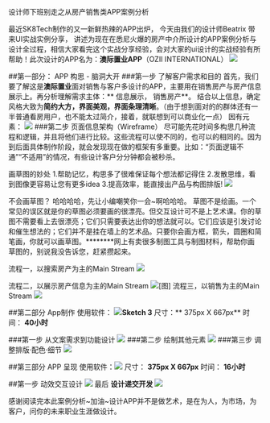 设计师下班别走之从房产销售类APP案例分析

最近SK8Tech制作的又一新鲜热辣的APP出炉， 今天由我们的设计师Beatrix 带来UI实战实例分享， 讲述为现在在悉尼火爆的房产中介所设计的APP案例分析与设计全过程，相信大家看完这个实战分享经验，会对大家的ui设计的实战经验有所帮助！此次设计的APP名为：**澳际置业APP**（OZII INTERNATIONAL）
![](/assets/分布.png)

##第一部分： APP 构思 - 脑洞大开
###第一步 了解客户需求和目的
首先，我们要了解这是**澳际置业**面对销售与客户多设计的APP，主要用在销售房产与房产信息展示上。再分析理解需求主体：** 信息展示， 销售房产**。
结合以上信息，确定风格大致为**简约大方，界面美观，界面条理清晰**。（由于想到面对的的群体还有一半普通看房用户，也不能太过简介，接着，就联想到可以商业化一点）
因有元素：
![](/assets/构思.png)
###第二步 页面信息架构（Wireframe）
尽可能先花时间多构思几种流程和逻辑，并且将他们进行比较。这些流程可以使不同的，也可以的相同的。因为到后面具体制作阶段，就会发现现在做的框架有多重要。比如：“页面逻辑不通”“不适用”的情况，有些设计客户分分钟都会被秒杀。

画草图的妙处
1.帮助记忆，构思多了很难保证每个想法都记得住
2.发散思维，看到图像更容易让您有更多idea
3.提高效率，能直接出产品与构图排版!
![](/assets/草图)

不会画草图？
哈哈哈哈，先让小编嘲笑你一会~啊哈哈哈。 草图不是绘画。一个常见的误区就是你的草图必须要画的很漂亮。但交互设计可不是上艺术课。你的草图不需要看上去很漂亮；它们只需要表达出你的想法就可以。它们应该是引发讨论和催生想法的；它们并不是挂在墙上的艺术品。只要你会画方框，箭头，圆圈和简笔画，你就可以画草图。********网上有卖很多制图工具与制图材料，帮助你画草图的，别说我没告诉您，赶紧攒起来。


流程一，以搜索房产为主的Main Stream
![](/assets/c25d5139cb6e46358d931fccfced5225_th.jpg)

流程二，以展示房产信息为主的Main Stream
![[图]
](/assets/1.png)
流程三，以销售为主的Main Stream
![](/assets/2.png)

##第二部分 App制作
使用软件： ![](/assets/sketch3.png)**Sketch 3**
尺寸：** 375px X 667px**
时间： **40小时**

###第一步 从文案需求到功能设计
![](/assets/制作.png)
###第二步 绘制其他元素
![](/assets/功能2.png)
###第三步 调整排版·配色·细节
![](/assets/analysis.png)

##第三部分 APP 呈现
使用软件：![](/assets/墨刀.png)
尺寸： **375px X 667px**
时间： **16小时**

##第一步 动效交互设计
![](/assets/new2.gif)
最后 **设计递交开发** 
![](/assets/呈现.png)

感谢阅读完本此案例分析~加油~设计APP并不是做艺术，是在为人，为市场，为客户，问你的未来职业生涯做设计。